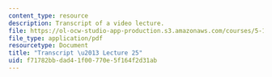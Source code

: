 ```yaml
---
content_type: resource
description: Transcript of a video lecture.
file: https://ol-ocw-studio-app-production.s3.amazonaws.com/courses/5-111-principles-of-chemical-science-fall-2008/f71782bbdad41f00770e5f164f2d31ab_5-111F08-L25.pdf
file_type: application/pdf
resourcetype: Document
title: "Transcript \u2013 Lecture 25"
uid: f71782bb-dad4-1f00-770e-5f164f2d31ab
---
```

